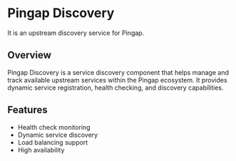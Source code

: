 # Pingap Discovery

It is an upstream discovery service for Pingap.

## Overview

Pingap Discovery is a service discovery component that helps manage and track available upstream services within the Pingap ecosystem. It provides dynamic service registration, health checking, and discovery capabilities.

## Features

- Health check monitoring
- Dynamic service discovery
- Load balancing support
- High availability
